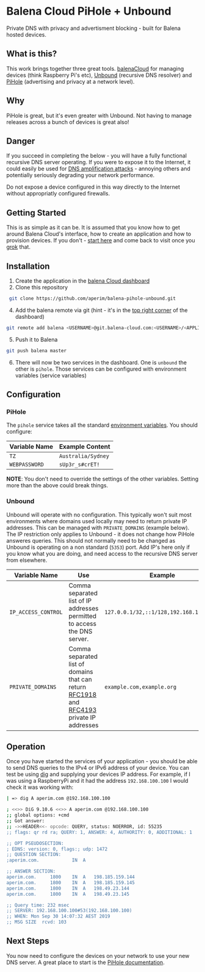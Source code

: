 

# Balena Cloud PiHole + Unbound

Private DNS with privacy and advertisment blocking - built for Balena hosted devices.
## What is this?
This work brings together three great tools. [balenaCloud](https://balena-cloud.com) for managing devices (think Raspberry Pi's etc), [Unbound](https://www.nlnetlabs.nl/projects/unbound/about/) (recursive DNS resolver) and [PiHole](https://pi-hole.net/) (advertising and privacy at a network level).

## Why
PiHole is great, but it's even greater with Unbound.
Not having to manage releases across a bunch of devices is great also!

## Danger
If you succeed in completing the below - you will have a fully functional recursive DNS server operating. If you were to expose it to the Internet, it could easily be used for [DNS amplification attacks](https://www.cloudflare.com/learning/ddos/dns-amplification-ddos-attack/) - annoying others and potentially seriously degrading your network performance.

Do not expose a device configured in this way directly to the Internet without appropriatly configured firewalls.

## Getting Started
This is as simple as it can be. It is assumed that you know how to get around Balena Cloud's interface, how to create an application and how to provision devices.
If you don't - [start here](https://www.balena.io/os/docs/raspberrypi4-64/getting-started/) and come back to visit once you [grok](https://en.wikipedia.org/wiki/Grok) that.

## Installation
 1. Create the application in the [balena Cloud dashboard](https://dashboard.balena-cloud.com/apps)
 3. Clone this repository
```bash
 git clone https://github.com/aperim/balena-pihole-unbound.git
 ```
4. Add the balena remote via git (hint - it's in the [top right corner](https://www.balena.io/docs/learn/deploy/deployment/#git-push) of the dashboard)
```bash
git remote add balena <USERNAME>@git.balena-cloud.com:<USERNAME>/<APPLICATION_NAME>.git
```
5. Push it to Balena
```bash
git push balena master
```
6. There will now be two services in the dashboard. One is `unbound` the other is `pihole`. Those services can be configured with environment variables (service variables)

## Configuration

### PiHole
The `pihole` service takes all the standard [environment variables](https://hub.docker.com/r/pihole/pihole/). You should configure:

| Variable Name  | Example Content |
| ------------- | ------------- |
| `TZ`  | `Australia/Sydney`  |
| `WEBPASSWORD`  | `sUp3r_s#crET!`  |

**NOTE**: You don't need to override the settings of the other variables. Setting more than the above could break things.

### Unbound
Unbound will operate with no configuration. This typically won't suit most environments where domains used locally may need to return private IP addresses. This can be managed with `PRIVATE_DOMAINS` (example below).
The IP restriction only applies to Unbound - it does not change how PiHole answeres queries. This should not normally need to be changed as Unbound is operating on a non standard (`5353`) port. Add IP's here only if you know what you are doing, and need access to the recursive DNS server from elsewhere.

|Variable Name|Use|Example|Default|
|--|--|--|--|
|`IP_ACCESS_CONTROL`|Comma separated list of IP addresses permitted to access the DNS server. |`127.0.0.1/32,::1/128,192.168.100.0/24`|`127.0.0.1/32,::1/128`
| `PRIVATE_DOMAINS` | Comma separated list of domains that can return [RFC1918](https://tools.ietf.org/html/rfc1918) and [RFC4193](https://tools.ietf.org/html/rfc4193) private IP addresses | `example.com,example.org`|[NONE]

## Operation
Once you have started the services of your application - you should be able to send DNS queries to the IPv4 or IPv6 address of your device. You can test be using [dig](https://linux.die.net/man/1/dig) and supplying your devices IP address. For example, if I was using a RaspberryPi and it had the address `192.168.100.100` I would check it was working with:
```bash
| => dig A aperim.com @192.168.100.100

; <<>> DiG 9.10.6 <<>> A aperim.com @192.168.100.100
;; global options: +cmd
;; Got answer:
;; ->>HEADER<<- opcode: QUERY, status: NOERROR, id: 55235
;; flags: qr rd ra; QUERY: 1, ANSWER: 4, AUTHORITY: 0, ADDITIONAL: 1

;; OPT PSEUDOSECTION:
; EDNS: version: 0, flags:; udp: 1472
;; QUESTION SECTION:
;aperim.com.			IN	A

;; ANSWER SECTION:
aperim.com.		1800	IN	A	198.185.159.144
aperim.com.		1800	IN	A	198.185.159.145
aperim.com.		1800	IN	A	198.49.23.144
aperim.com.		1800	IN	A	198.49.23.145

;; Query time: 232 msec
;; SERVER: 192.168.100.100#53(192.168.100.100)
;; WHEN: Mon Sep 30 14:07:32 AEST 2019
;; MSG SIZE  rcvd: 103
```

## Next Steps
You now need to configure the devices on your network to use your new DNS server.
A great place to start is the [PiHole documentation](https://docs.pi-hole.net/main/post-install/).
